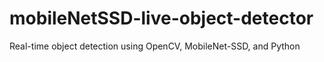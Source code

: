 # mobileNetSSD-live-object-detector
Real-time object detection using OpenCV, MobileNet-SSD, and Python
